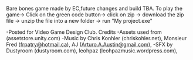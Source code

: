 Bare bones game made by EC,future changes and build TBA.
To play the game-> Click on the green code button-> click on zip -> download the zip file -> unzip the file into a new folder -> run "My project.exe"

-Posted for Video Game Design Club.
Credits
-Assets used from (assetstore.unity.com)
-Music by 
Chris Konhler (chriskohler.net),
Monsieur Fred (frpatry@hotmail.ca),
AJ (Arturo.A.Austin@gmail.com),
-SFX by
Dustyroom (dustyroom.com),
leohpaz (leohpazmusic.wordpress.com),
